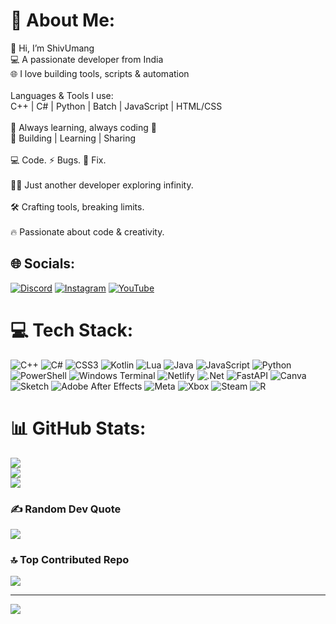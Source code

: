 # 💫 About Me:
👋 Hi, I’m ShivUmang<br>💻 A passionate developer from India<br>🌐 I love building tools, scripts & automation<br><br>Languages & Tools I use:<br>C++ | C# | Python | Batch | JavaScript | HTML/CSS<br><br>📌 Always learning, always coding 🚀<br>🚀 Building | Learning | Sharing<br><br>💻 Code. ⚡ Bugs. 🎯 Fix.<br><br>👨‍💻 Just another developer exploring infinity.<br><br>🛠️ Crafting tools, breaking limits.<br><br>🔥 Passionate about code & creativity.


## 🌐 Socials:
[![Discord](https://img.shields.io/badge/Discord-%237289DA.svg?logo=discord&logoColor=white)](https://discord.gg/https://discord.gg/EgfhadGr) [![Instagram](https://img.shields.io/badge/Instagram-%23E4405F.svg?logo=Instagram&logoColor=white)](https://instagram.com/notshivumang011) [![YouTube](https://img.shields.io/badge/YouTube-%23FF0000.svg?logo=YouTube&logoColor=white)](https://youtube.com/@https://youtube.com/@glyphregedit?si=B6iPb7TnR3BiJjWi) 

# 💻 Tech Stack:
![C++](https://img.shields.io/badge/c++-%2300599C.svg?style=for-the-badge&logo=c%2B%2B&logoColor=white) ![C#](https://img.shields.io/badge/c%23-%23239120.svg?style=for-the-badge&logo=csharp&logoColor=white) ![CSS3](https://img.shields.io/badge/css3-%231572B6.svg?style=for-the-badge&logo=css3&logoColor=white) ![Kotlin](https://img.shields.io/badge/kotlin-%237F52FF.svg?style=for-the-badge&logo=kotlin&logoColor=white) ![Lua](https://img.shields.io/badge/lua-%232C2D72.svg?style=for-the-badge&logo=lua&logoColor=white) ![Java](https://img.shields.io/badge/java-%23ED8B00.svg?style=for-the-badge&logo=openjdk&logoColor=white) ![JavaScript](https://img.shields.io/badge/javascript-%23323330.svg?style=for-the-badge&logo=javascript&logoColor=%23F7DF1E) ![Python](https://img.shields.io/badge/python-3670A0?style=for-the-badge&logo=python&logoColor=ffdd54) ![PowerShell](https://img.shields.io/badge/PowerShell-%235391FE.svg?style=for-the-badge&logo=powershell&logoColor=white) ![Windows Terminal](https://img.shields.io/badge/Windows%20Terminal-%234D4D4D.svg?style=for-the-badge&logo=windows-terminal&logoColor=white) ![Netlify](https://img.shields.io/badge/netlify-%23000000.svg?style=for-the-badge&logo=netlify&logoColor=#00C7B7) ![.Net](https://img.shields.io/badge/.NET-5C2D91?style=for-the-badge&logo=.net&logoColor=white) ![FastAPI](https://img.shields.io/badge/FastAPI-005571?style=for-the-badge&logo=fastapi) ![Canva](https://img.shields.io/badge/Canva-%2300C4CC.svg?style=for-the-badge&logo=Canva&logoColor=white) ![Sketch](https://img.shields.io/badge/Sketch-FFB387?style=for-the-badge&logo=sketch&logoColor=black) ![Adobe After Effects](https://img.shields.io/badge/Adobe%20After%20Effects-9999FF.svg?style=for-the-badge&logo=Adobe%20After%20Effects&logoColor=white) ![Meta](https://img.shields.io/badge/Meta-%230467DF.svg?style=for-the-badge&logo=Meta&logoColor=white) ![Xbox](https://img.shields.io/badge/xbox-%23107C10.svg?style=for-the-badge&logo=xbox&logoColor=white) ![Steam](https://img.shields.io/badge/steam-%23000000.svg?style=for-the-badge&logo=steam&logoColor=white) ![R](https://img.shields.io/badge/r-%23276DC3.svg?style=for-the-badge&logo=r&logoColor=white)
# 📊 GitHub Stats:
![](https://github-readme-stats.vercel.app/api?username=notshivumang011&theme=dark&hide_border=false&include_all_commits=true&count_private=true)<br/>
![](https://nirzak-streak-stats.vercel.app/?user=notshivumang011&theme=dark&hide_border=false)<br/>
![](https://github-readme-stats.vercel.app/api/top-langs/?username=notshivumang011&theme=dark&hide_border=false&include_all_commits=true&count_private=true&layout=compact)

### ✍️ Random Dev Quote
![](https://quotes-github-readme.vercel.app/api?type=horizontal&theme=radical)

### 🔝 Top Contributed Repo
![](https://github-contributor-stats.vercel.app/api?username=notshivumang011&limit=5&theme=dark&combine_all_yearly_contributions=true)

---
[![](https://visitcount.itsvg.in/api?id=notshivumang011&icon=0&color=0)](https://visitcount.itsvg.in)

<!-- Proudly created with GPRM ( https://gprm.itsvg.in ) -->
